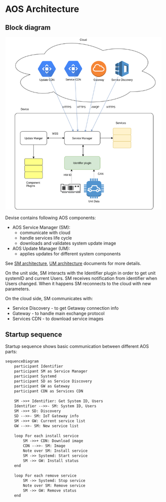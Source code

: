 # AOS Architecture

## Block diagram

![](images/architecture.png)

Devise contains following AOS components:
* AOS Service Manager (SM):
    * communicate with cloud
    * handle services life cycle
    * downloads and validates system update image
* AOS Update Manager (UM):
    * applies updates for different system components

See [SM architecture](doc/servicemanager.md), [UM architecture]() documents for more details. 

On the unit side, SM interacts with the Identifier plugin in order to get unit systemID and current Users.  SM receives notification from identifier when Users changed. When it happens SM reconnects to the cloud with new parameters.

On the cloud side, SM communicates with:
* Service Discovery - to get Getaway connection info
* Gateway - to handle main exchange protocol
* Services CDN - to download service images

## Startup sequence

Startup sequence shows basic communication between different AOS parts:

```mermaid
sequenceDiagram
    participant Identifier
    participant SM as Service Manager
    participant Systemd
    participant SD as Service Discovery
    participant GW as Gateway
    participant CDN as Services CDN

    SM ->>+ Identifier: Get System ID, Users
    Identifier -->>- SM: System ID, Users
    SM ->>+ SD: Discovery
    SD -->>- SM: IoT Gateway info
    SM ->>+ GW: Current service list
    GW -->>- SM: New service list

    loop For each install service
        SM ->>+ CDN: Download image
        CDN -->>- SM: Image
        Note over SM: Install service
        SM ->> Systemd: Start service
        SM ->> GW: Install status
    end

    loop For each remove service
        SM ->> Systemd: Stop service
        Note over SM: Remove service
        SM ->> GW: Remove status
    end
```
